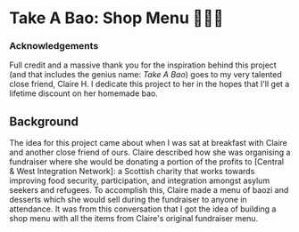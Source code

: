 # Take A Bao: Shop Menu 👩🏻‍🍳
### Acknowledgements
Full credit and a massive thank you for the inspiration behind this project (and that includes the genius name: _Take A Bao_) goes to my very talented close friend, Claire H. I dedicate this project to her in the hopes that I'll get a lifetime discount on her homemade bao.
## Background
The idea for this project came about when I was sat at breakfast with Claire and another close friend of ours. Claire described how she was organising a fundraiser where she would be donating a portion of the profits to [Central & West Integration Network]: a Scottish charity that works towards improving food security, participation, and integration amongst asylum seekers and refugees. To accomplish this, Claire made a menu of baozi and desserts which she would sell during the fundraiser to anyone in attendance. It was from this conversation that I got the idea of building a shop menu with all the items from Claire's original fundraiser menu. 
